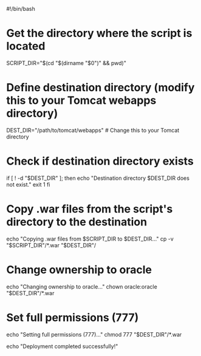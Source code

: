 #!/bin/bash

# Get the directory where the script is located
SCRIPT_DIR="$(cd "$(dirname "$0")" && pwd)"

# Define destination directory (modify this to your Tomcat webapps directory)
DEST_DIR="/path/to/tomcat/webapps"  # Change this to your Tomcat directory

# Check if destination directory exists
if [ ! -d "$DEST_DIR" ]; then
    echo "Destination directory $DEST_DIR does not exist."
    exit 1
fi

# Copy .war files from the script's directory to the destination
echo "Copying .war files from $SCRIPT_DIR to $DEST_DIR..."
cp -v "$SCRIPT_DIR"/*.war "$DEST_DIR"/

# Change ownership to oracle
echo "Changing ownership to oracle..."
chown oracle:oracle "$DEST_DIR"/*.war

# Set full permissions (777)
echo "Setting full permissions (777)..."
chmod 777 "$DEST_DIR"/*.war

echo "Deployment completed successfully!"